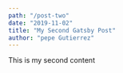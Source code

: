 ```yaml
---
path: "/post-two"
date: "2019-11-02"
title: "My Second Gatsby Post"
author: "pepe Gutierrez"
---
```


This is my second content